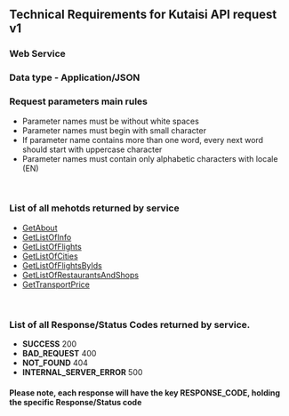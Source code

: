 <h2>Technical Requirements for Kutaisi API request v1</h2>
<h3>Web Service</h3><h3>Data type - Application/JSON</h3><h3>Request parameters main rules</h3><ul><li>Parameter names must be without white spaces</li><li>Parameter names must begin with small character</li><li>If parameter name contains more than one word, every next word should start with uppercase character</li><li>Parameter names must contain only alphabetic characters with locale (EN) </li></ul>
<br>
<h3>
List of all mehotds returned by service
</h3>
<ul>
	<li data-group="Methods" data-name="GetAbout" data-version="0.1.0" class="is-new">
	  <a href="#api-Methods-GetAbout">GetAbout</a>
	</li>
	<li data-group="Methods" data-name="GetListOfInfo" data-version="0.1.0" class="is-new">
	  <a href="#api-Methods-GetListOfInfo">GetListOfInfo</a>
	</li>
	<li data-group="Methods" data-name="GetListOfFlights" data-version="0.1.0" class="is-new">
	  <a href="#api-Methods-GetListOfFlights">GetListOfFlights</a>
	</li>
	<li data-group="Methods" data-name="GetListOfCities" data-version="0.1.0" class="is-new">
	  <a href="#api-Methods-GetListOfCities">GetListOfCities</a>
	</li>
	<li data-group="Methods" data-name="GetListOfFlightsByIds" data-version="0.1.0" class="is-new">
	  <a href="#api-Methods-GetListOfFlightsByIds">GetListOfFlightsByIds</a>
	</li>
	<li data-group="Methods" data-name="GetListOfRestaurantsAndShops" data-version="0.1.0" class="is-new">
	  <a href="#api-Methods-GetListOfRestaurantsAndShops">GetListOfRestaurantsAndShops</a>
	</li>
	<li data-group="Methods" data-name="GetTransportPrice" data-version="0.1.0" class="is-new">
	  <a href="#api-Methods-GetTransportPrice">GetTransportPrice</a>
	</li>
</ul>
<br>
<h3>
List of all Response/Status Codes returned by service. 
</h3>
<ul>
	<li><b>SUCCESS</b> 200</li>
	<li><b>BAD_REQUEST</b> 400</li>
	<li><b>NOT_FOUND</b> 404</li>
	<li><b>INTERNAL_SERVER_ERROR</b> 500</li>
</ul>

<h4> Please note, each response will have the key RESPONSE_CODE, holding the specific Response/Status code </h4>